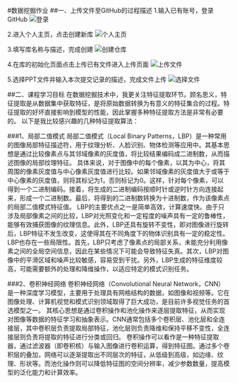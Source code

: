 #数据挖掘作业
##一、上传文件至GitHub的过程描述
1.输入已有账号，登录GitHub
![登录](https://github.com/ykcoco1208/YangKeDataMining/assets/97384780/4e62143c-e463-4539-a15f-2359a3965c94)

2.进入个人主页，点击创建新库
![个人主页](https://github.com/ykcoco1208/YangKeDataMining/assets/97384780/c1241068-e265-4a17-96b3-9e66f07b8e81)

3.填写库名称与描述，完成创建
![创建仓库](https://github.com/ykcoco1208/YangKeDataMining/assets/97384780/9855fafe-7be1-430f-bdfa-b733895b68e7)

4.在库的初始化页面点击上传已有文件进入上传页面
![上传文件](https://github.com/ykcoco1208/YangKeDataMining/assets/97384780/225817e2-7081-4105-b5a6-bb4857e47f9a)

5.选择PPT文件并输入本次提交记录的描述，完成文件上传
![选择文件](https://github.com/ykcoco1208/YangKeDataMining/assets/97384780/70262cb2-36ac-4176-a37b-fb2282d68fbf)

##二、课程学习目标
  在数据挖掘技术中，我更关注特征提取环节。顾名思义，特征提取是从数据集中获取特征，是将原始数据转换为有意义的特征集合的过程。特征提取的好坏直接影响到模型的性能，因此掌握多种特征提取方法是非常有必要的。
  以下是我比较感兴趣的几种特征提取算法：
  
###1、局部二值模式
  局部二值模式（Local Binary Patterns，LBP）是一种常用的图像局部特征描述符，用于纹理分析、人脸识别、物体检测等应用中。其基本思想是通过比较像素点与其邻域像素的灰度值，将比较结果编码成二进制数，从而描述图像的局部纹理特征。
  具体来说，对于图像中的每个像素，以其为中心，将其周围的像素灰度值与中心像素灰度值进行比较。如果邻域像素的灰度值大于或等于中心像素的灰度值，则将其标记为1，否则标记为0。这样，针对每个像素，可以得到一个二进制编码。接着，将生成的二进制编码按顺时针或逆时针方向连接起来，形成一个二进制数。最后，将得到的二进制数转换为十进制数，作为该像素点的局部二值模式特征值。
LBP的主要优点之一是简单高效，计算速度快。由于只涉及局部像素之间的比较，LBP对光照变化和一定程度的噪声具有一定的鲁棒性，能够有效捕获图像的纹理信息。此外，LBP还具有旋转不变性，即对图像进行旋转后，LBP特征不发生改变，这使得其在不同角度下的物体识别具有一定的稳定性。
  LBP也存在一些局限性。首先，LBP只考虑了像素点的局部关系，未能充分利用像素之间的全局空间信息，因此在某些情况下可能会导致特征失真。其次，LBP对图像中的平滑区域和噪声比较敏感，容易受到干扰。另外，LBP生成的特征维度较高，可能需要额外的处理和降维操作，以适应特定的模式识别任务。

###2、卷积神经网络
  卷积神经网络（Convolutional Neural Network，CNN）是一种深度学习模型，主要用于处理具有网格结构的数据，如图像和视频等。它在图像处理、计算机视觉和模式识别领域取得了巨大成功，是目前许多视觉任务的首选模型之一。  其核心思想是通过卷积操作和池化操作来逐层提取特征，从而实现对图像等数据的特征学习和抽象表示。CNN通常包括多个卷积层、池化层和全连接层，其中卷积层负责提取局部特征，池化层则负责降维和保持平移不变性，全连接层则负责将提取的特征进行分类或回归。
  卷积操作可以看作是一种特征提取器，通过滤波器（即卷积核）与输入图像进行卷积运算，得到特征图。通过多个卷积层的叠加，网络可以逐渐提取出不同层次的特征，从低级到高级，如边缘、纹理、形状等。而池化操作则可以降低特征图的空间分辨率，减少参数数量，提高模型的泛化能力和计算效率。  
